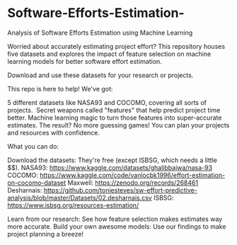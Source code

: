 # Software-Efforts-Estimation-
Analysis of Software Efforts Estimation using Machine Learning 

Worried about accurately estimating project effort? This repository houses five datasets and explores the impact of feature selection on machine learning models for better software effort estimation.

Download and use these datasets for your research or projects.

This repo is here to help! We've got:

5 different datasets like NASA93 and COCOMO, covering all sorts of projects. ‍
Secret weapons called "features" that help predict project time better.
Machine learning magic to turn those features into super-accurate estimates.
The result? No more guessing games!  You can plan your projects and resources with confidence.

What you can do:

Download the datasets: They're free (except ISBSG, which needs a little $$).
NASA93: https://www.kaggle.com/datasets/ghalibbajwa/nasa-93
COCOMO: https://www.kaggle.com/code/vanlocbk1996/effort-estimation-on-cocomo-dataset
Maxwell: https://zenodo.org/records/268461
Desharnais: https://github.com/toniesteves/sw-effort-predictive-analysis/blob/master/Datasets/02.desharnais.csv
ISBSG: https://www.isbsg.org/resources-estimation/

Learn from our research: See how feature selection makes estimates way more accurate.
Build your own awesome models: Use our findings to make project planning a breeze!
